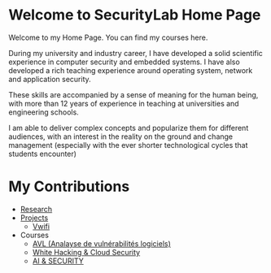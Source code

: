 # Welcome to SecurityLab Home Page

Welcome to my Home Page. You can find my courses here.

During my university and industry career, I have developed a solid scientific experience in computer security and embedded systems. I have also developed a rich teaching experience around operating system, network and application security.

These skills are accompanied by a sense of meaning for the human being, with more than 12 years of experience in teaching at universities and engineering schools.

I am able to deliver complex concepts and popularize them for different audiences, with an interest in the reality on the ground and change management (especially with the ever shorter technological cycles that students encounter)

# My Contributions

- [Research](https://securitylab-repository.github.io/Research-Page/)
- [Projects](https://www.securitylab.fr/home/projects.html)
  - [Vwifi](https://securitylab-repository.github.io/Vwifi-Page/) 
- Courses
  - [AVL (Analayse de vulnérabilités logiciels)](https://www.securitylab.fr/avl.html)
  - [White Hacking  & Cloud Security](https://www.securitylab.fr/cours_whcs/course_guide.html)  
  - [AI & SECURITY](https://securitylab-repository.github.io/IA-SECURITY/)
